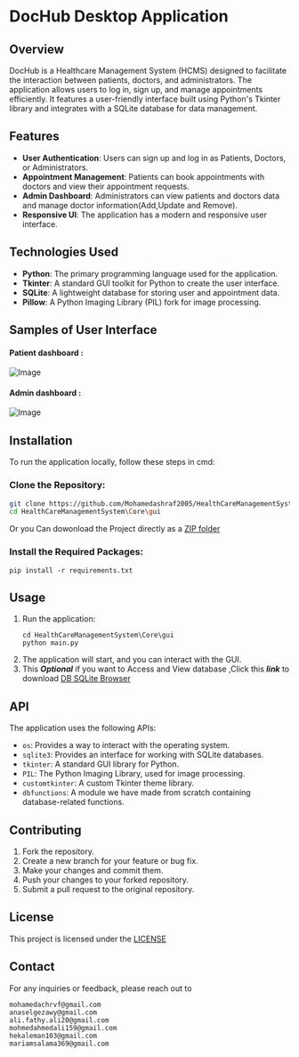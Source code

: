 # DocHub Desktop Application
## Overview
DocHub is a Healthcare Management System (HCMS) designed to facilitate the interaction between patients, doctors, and administrators. The application allows users to log in, sign up, and manage appointments efficiently. It features a user-friendly interface built using Python's Tkinter library and integrates with a SQLite database for data management.

## Features
- **User Authentication**: Users can sign up and log in as Patients, Doctors, or Administrators.
- **Appointment Management**: Patients can book appointments with doctors and view their appointment requests.
- **Admin Dashboard**: Administrators can view patients and doctors data and manage doctor information(Add,Update and Remove).
- **Responsive UI**: The application has a modern and responsive user interface.

## Technologies Used
- **Python**: The primary programming language used for the application.
- **Tkinter**: A standard GUI toolkit for Python to create the user interface.
- **SQLite**: A lightweight database for storing user and appointment data.
- **Pillow**: A Python Imaging Library (PIL) fork for image processing.


## Samples of User Interface
#### Patient dashboard :

 ![Image](https://i.imgur.com/LiH7Hgc.png)
#### Admin dashboard :

![Image](https://i.imgur.com/ZAxygGF.png)

        
## Installation
To run the application locally, follow these steps in cmd:

### Clone the Repository:
```bash
git clone https://github.com/Mohamedashraf2005/HealthCareManagementSystem.git
cd HealthCareManagementSystem\Core\gui
```
Or you Can dowonload the Project directly as a [ZIP folder](https://github.com/Mohamedashraf2005/HealthCareManagementSystem/archive/refs/heads/main.zip)     


### Install the Required Packages:
```
pip install -r requirements.txt
```
## Usage

1. Run the application:
   ```
   cd HealthCareManagementSystem\Core\gui
   python main.py
   ```
2. The application will start, and you can interact with the GUI.
3. This ***Optional*** if you want to Access  and View database ,Click this ***link*** to download
[DB SQLite Browser ](https://download.sqlitebrowser.org/DB.Browser.for.SQLite-v3.13.1-win64.msi)     
## API

The application uses the following APIs:

- `os`: Provides a way to interact with the operating system.
- `sqlite3`: Provides an interface for working with SQLite databases.
- `tkinter`: A standard GUI library for Python.
- `PIL`: The Python Imaging Library, used for image processing.
- `customtkinter`: A custom Tkinter theme library.
- `dbfunctions`: A module we have made from scratch containing database-related functions.

## Contributing

1. Fork the repository.
2. Create a new branch for your feature or bug fix.
3. Make your changes and commit them.
4. Push your changes to your forked repository.
5. Submit a pull request to the original repository.

## License

This project is licensed under the  [LICENSE](LICENSE.txt) 

## Contact
For any inquiries or feedback, please reach out to
```
mohamedachrvf@gmail.com
anaselgezawy@gmail.com
ali.fathy.ali20@gmail.com
mohmedahmedali159@gmail.com
hekaleman103@gmail.com
mariamsalama369@gmail.com
```
